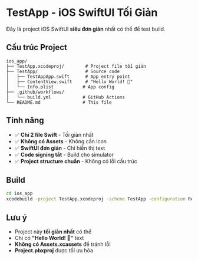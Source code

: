 # TestApp - iOS SwiftUI Tối Giản

Đây là project iOS SwiftUI **siêu đơn giản** nhất có thể để test build.

## Cấu trúc Project

```
ios_app/
├── TestApp.xcodeproj/        # Project file tối giản
├── TestApp/                  # Source code
│   ├── TestAppApp.swift      # App entry point
│   ├── ContentView.swift     # "Hello World! 🎉"
│   └── Info.plist           # App config
├── .github/workflows/
│   └── build.yml            # GitHub Actions
└── README.md                # This file
```

## Tính năng

- ✅ **Chỉ 2 file Swift** - Tối giản nhất
- ✅ **Không có Assets** - Không cần icon
- ✅ **SwiftUI đơn giản** - Chỉ hiển thị text
- ✅ **Code signing tắt** - Build cho simulator
- ✅ **Project structure chuẩn** - Không có lỗi cấu trúc

## Build

```bash
cd ios_app
xcodebuild -project TestApp.xcodeproj -scheme TestApp -configuration Release -destination 'platform=iOS Simulator,name=iPhone 15' build
```

## Lưu ý

- Project này **tối giản nhất** có thể
- Chỉ có **"Hello World! 🎉"** text
- **Không có Assets.xcassets** để tránh lỗi
- **Project.pbxproj** được tối ưu hóa
